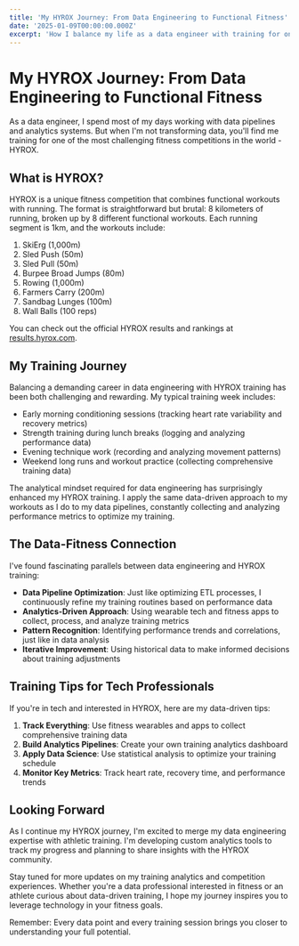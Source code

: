 ```yaml
---
title: 'My HYROX Journey: From Data Engineering to Functional Fitness'
date: '2025-01-09T00:00:00.000Z'
excerpt: 'How I balance my life as a data engineer with training for one of the most challenging fitness competitions - HYROX.'
---
```


# My HYROX Journey: From Data Engineering to Functional Fitness

As a data engineer, I spend most of my days working with data pipelines and analytics systems. But when I'm not transforming data, you'll find me training for one of the most challenging fitness competitions in the world - HYROX.

## What is HYROX?

HYROX is a unique fitness competition that combines functional workouts with running. The format is straightforward but brutal: 8 kilometers of running, broken up by 8 different functional workouts. Each running segment is 1km, and the workouts include:

1. SkiErg (1,000m)
2. Sled Push (50m)
3. Sled Pull (50m)
4. Burpee Broad Jumps (80m)
5. Rowing (1,000m)
6. Farmers Carry (200m)
7. Sandbag Lunges (100m)
8. Wall Balls (100 reps)

You can check out the official HYROX results and rankings at [results.hyrox.com](https://results.hyrox.com).

## My Training Journey

Balancing a demanding career in data engineering with HYROX training has been both challenging and rewarding. My typical training week includes:

- Early morning conditioning sessions (tracking heart rate variability and recovery metrics)
- Strength training during lunch breaks (logging and analyzing performance data)
- Evening technique work (recording and analyzing movement patterns)
- Weekend long runs and workout practice (collecting comprehensive training data)

The analytical mindset required for data engineering has surprisingly enhanced my HYROX training. I apply the same data-driven approach to my workouts as I do to my data pipelines, constantly collecting and analyzing performance metrics to optimize my training.

## The Data-Fitness Connection

I've found fascinating parallels between data engineering and HYROX training:

- **Data Pipeline Optimization**: Just like optimizing ETL processes, I continuously refine my training routines based on performance data
- **Analytics-Driven Approach**: Using wearable tech and fitness apps to collect, process, and analyze training metrics
- **Pattern Recognition**: Identifying performance trends and correlations, just like in data analysis
- **Iterative Improvement**: Using historical data to make informed decisions about training adjustments

## Training Tips for Tech Professionals

If you're in tech and interested in HYROX, here are my data-driven tips:

1. **Track Everything**: Use fitness wearables and apps to collect comprehensive training data
2. **Build Analytics Pipelines**: Create your own training analytics dashboard
3. **Apply Data Science**: Use statistical analysis to optimize your training schedule
4. **Monitor Key Metrics**: Track heart rate, recovery time, and performance trends

## Looking Forward

As I continue my HYROX journey, I'm excited to merge my data engineering expertise with athletic training. I'm developing custom analytics tools to track my progress and planning to share insights with the HYROX community.

Stay tuned for more updates on my training analytics and competition experiences. Whether you're a data professional interested in fitness or an athlete curious about data-driven training, I hope my journey inspires you to leverage technology in your fitness goals.

Remember: Every data point and every training session brings you closer to understanding your full potential. 